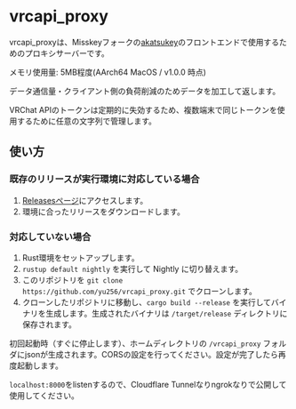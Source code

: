# vrcapi_proxy

vrcapi_proxyは、Misskeyフォークの[akatsukey](https://github.com/yu256/akatsukey)のフロントエンドで使用するためのプロキシサーバーです。

メモリ使用量: 5MB程度(AArch64 MacOS / v1.0.0 時点)

データ通信量・クライアント側の負荷削減のためデータを加工して返します。

VRChat APIのトークンは定期的に失効するため、複数端末で同じトークンを使用するために任意の文字列で管理します。

## 使い方

### 既存のリリースが実行環境に対応している場合

1. [Releasesページ](https://github.com/yu256/vrcapi_proxy/releases)にアクセスします。
2. 環境に合ったリリースをダウンロードします。

### 対応していない場合

1. Rust環境をセットアップします。
2. `rustup default nightly` を実行して Nightly に切り替えます。
3. このリポジトリを `git clone https://github.com/yu256/vrcapi_proxy.git` でクローンします。
4. クローンしたリポジトリに移動し、`cargo build --release` を実行してバイナリを生成します。生成されたバイナリは `/target/release` ディレクトリに保存されます。

初回起動時（すぐに停止します）、ホームディレクトリの `/vrcapi_proxy` フォルダにjsonが生成されます。CORSの設定を行ってください。設定が完了したら再度起動します。

`localhost:8000`をlistenするので、Cloudflare Tunnelなりngrokなりで公開して使用してください。
